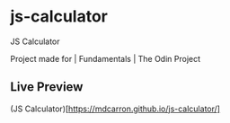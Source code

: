 # js-calculator
JS Calculator 

Project made for | Fundamentals | The Odin Project

## Live Preview
(JS Calculator)[https://mdcarron.github.io/js-calculator/]
